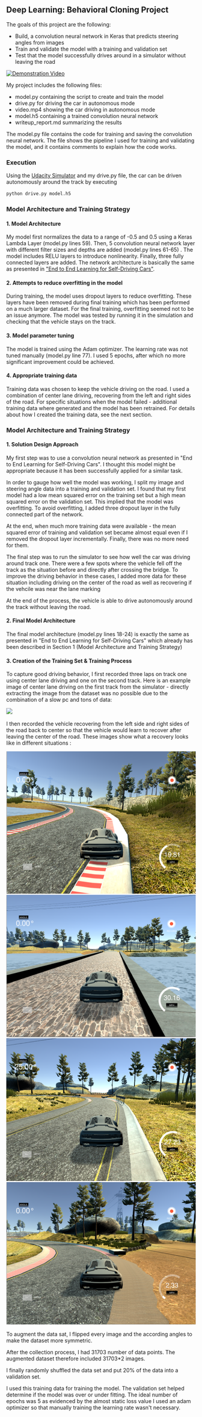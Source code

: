## Deep Learning: Behavioral Cloning Project

The goals of this project are the following:
* Build, a convolution neural network in Keras that predicts steering angles from images
* Train and validate the model with a training and validation set
* Test that the model successfully drives around in a simulator without leaving the road

[![Demonstration Video](https://www.youtube.com/watch?v=W6mD52oXCfw&feature=youtu.be/0.jpg)](https://www.youtube.com/watch?v=W6mD52oXCfw&feature=youtu.be)

My project includes the following files:
* model.py containing the script to create and train the model
* drive.py for driving the car in autonomous mode
* video.mp4 showing the car driving in autonomous mode
* model.h5 containing a trained convolution neural network 
* writeup_report.md summarizing the results

The model.py file contains the code for training and saving the convolution neural network. The file shows the pipeline I used for training and validating the model, and it contains comments to explain how the code works.

### Execution
Using the [Udacity Simulator](https://github.com/udacity/self-driving-car-sim) and my drive.py file, the car can be driven autonomously around the track by executing 
```sh
python drive.py model.h5
```

### Model Architecture and Training Strategy

#### 1. Model Architecture

My model first normalizes the data to a range of -0.5 and 0.5 using a Keras Lambda Layer (model.py lines 59). Then, 5 convolution neural network layer with different filter sizes and depths are added (model.py lines 61-65) . The model includes RELU layers to introduce nonlinearity. Finally, three fully connected layers are added.
The network architecture is basically the same as presented in ["End to End Learning for Self-Driving Cars"](http://images.nvidia.com/content/tegra/automotive/images/2016/solutions/pdf/end-to-end-dl-using-px.pdf).

#### 2. Attempts to reduce overfitting in the model

During training, the model uses dropout layers to reduce overfitting. These layers have been removed during final training which has been performed on a much larger dataset. For the final training, overfitting seemed not to be an issue anymore.
The model was tested by running it in the simulation and checking that the vehicle stays on the track.

#### 3. Model parameter tuning

The model is trained using the Adam optimizer. The learning rate was not tuned manually (model.py line 77).
I used 5 epochs, after which no more significant improvement could be achieved.

#### 4. Appropriate training data

Training data was chosen to keep the vehicle driving on the road. I used a combination of center lane driving, recovering from the left and right sides of the road. For specific situations when the model failed - additional training data where generated and the model has been retrained.
For details about how I created the training data, see the next section. 

### Model Architecture and Training Strategy

#### 1. Solution Design Approach

My first step was to use a convolution neural network as presented in "End to End Learning for Self-Driving Cars". I thought this model might be appropriate because it has been successfully applied for a similar task.

In order to gauge how well the model was working, I split my image and steering angle data into a training and validation set. I found that my first model had a low mean squared error on the training set but a high mean squared error on the validation set. This implied that the model was overfitting. 
To avoid overfitting, I added three dropout layer in the fully connected part of the network.

At the end, when much more training data were available - the mean squared error of training and validation set became almost equal even if I removed the dropout layer incrementally. Finally, there was no more need for them.

The final step was to run the simulator to see how well the car was driving around track one. There were a few spots where the vehicle fell off the track as the situation before and directly after crossing the bridge.
To improve the driving behavior in these cases, I added more data for these situation including driving on the center of the road as well as recovering if the vehcile was near the lane marking

At the end of the process, the vehicle is able to drive autonomously around the track without leaving the road.

#### 2. Final Model Architecture

The final model architecture (model.py lines 18-24) is exactly the same as presented in "End to End Learning for Self-Driving Cars" which already has been described in Section 1 (Model Architecture and Training Strategy)

#### 3. Creation of the Training Set & Training Process

To capture good driving behavior, I first recorded three laps on track one using center lane driving and one on the second track. Here is an example image of center lane driving on the first track from the simulator - directly extracting the image from the dataset was no possible due to the combination of a slow pc and tons of data:

![](center.png) 

I then recorded the vehicle recovering from the left side and right sides of the road back to center so that the vehicle would learn to recover after leaving the center of the road. These images show what a recovery looks like in different situations :

![alt text](images/recover1.png)
![alt text](images/recover2.png)
![alt text](images/recover3.png)
![alt text](images/recover4.png)

To augment the data sat, I flipped every image and the according angles to make the dataset more symmetric.

After the collection process, I had 31703 number of data points. The augmented dataset therefore included 31703*2 images.

I finally randomly shuffled the data set and put 20% of the data into a validation set. 

I used this training data for training the model. The validation set helped determine if the model was over or under fitting. The ideal number of epochs was 5 as evidenced by the almost static loss value
I used an adam optimizer so that manually training the learning rate wasn't necessary.
